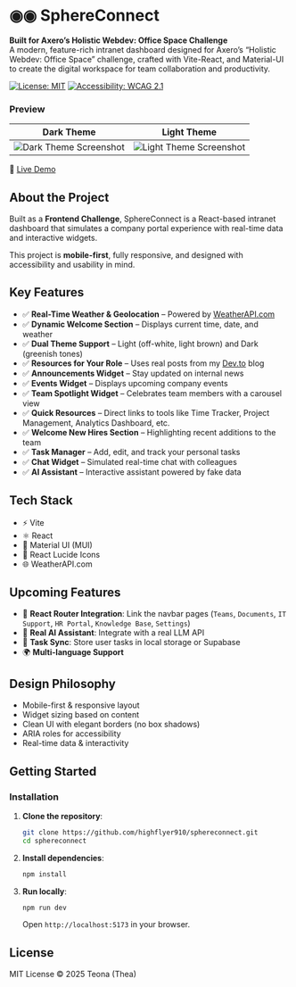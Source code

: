 # ◉◉ SphereConnect

**Built for Axero’s Holistic Webdev: Office Space Challenge**  
A modern, feature-rich intranet dashboard designed for Axero’s “Holistic Webdev: Office Space” challenge, crafted with Vite-React, and Material-UI to create the digital workspace for team collaboration and productivity.

[![License: MIT](https://img.shields.io/badge/License-MIT-yellow.svg)](https://opensource.org/licenses/MIT)
[![Accessibility: WCAG 2.1](https://img.shields.io/badge/Accessibility-WCAG%202.1-blue.svg)](https://www.w3.org/WAI/standards-guidelines/wcag/)

### Preview
| Dark Theme | Light Theme |
|------------|-------------|
| ![Dark Theme Screenshot](https://highflyer.sirv.com/dark.png) | ![Light Theme Screenshot](https://highflyer.sirv.com/light.png) |

🌟 [Live Demo](https://sphere-connect.vercel.app/)

## About the Project

Built as a **Frontend Challenge**, SphereConnect is a React-based intranet dashboard that simulates a company portal experience with real-time data and interactive widgets.

This project is **mobile-first**, fully responsive, and designed with accessibility and usability in mind.

## Key Features

- ✅ **Real-Time Weather & Geolocation** – Powered by [WeatherAPI.com](https://www.weatherapi.com/)
- ✅ **Dynamic Welcome Section** – Displays current time, date, and weather
- ✅ **Dual Theme Support** – Light (off-white, light brown) and Dark (greenish tones)
- ✅ **Resources for Your Role** – Uses real posts from my [Dev.to](https://dev.to/highflyer910/) blog
- ✅ **Announcements Widget** – Stay updated on internal news
- ✅ **Events Widget** – Displays upcoming company events
- ✅ **Team Spotlight Widget** – Celebrates team members with a carousel view
- ✅ **Quick Resources** – Direct links to tools like Time Tracker, Project Management, Analytics Dashboard, etc.
- ✅ **Welcome New Hires Section** – Highlighting recent additions to the team
- ✅ **Task Manager** – Add, edit, and track your personal tasks
- ✅ **Chat Widget** – Simulated real-time chat with colleagues
- ✅ **AI Assistant** – Interactive assistant powered by fake data


## Tech Stack

- ⚡️ Vite
- ⚛️ React
- 🎨 Material UI (MUI)
- 🧩 React Lucide Icons
- 🌐 WeatherAPI.com

## Upcoming Features

- 🔗 **React Router Integration**: Link the navbar pages (`Teams`, `Documents`, `IT Support`, `HR Portal`, `Knowledge Base`, `Settings`)
- 🧠 **Real AI Assistant**: Integrate with a real LLM API
- 🔄 **Task Sync**: Store user tasks in local storage or Supabase
- 🌍 **Multi-language Support**

## Design Philosophy

- Mobile-first & responsive layout
- Widget sizing based on content
- Clean UI with elegant borders (no box shadows)
- ARIA roles for accessibility
- Real-time data & interactivity


## Getting Started

### Installation
1. **Clone the repository**:
   ```bash
   git clone https://github.com/highflyer910/sphereconnect.git
   cd sphereconnect
   ```
2. **Install dependencies**:
   ```bash
   npm install
   ```
3. **Run locally**:
   ```bash
   npm run dev
   ```
   Open `http://localhost:5173` in your browser.




## License

MIT License © 2025 Teona (Thea)